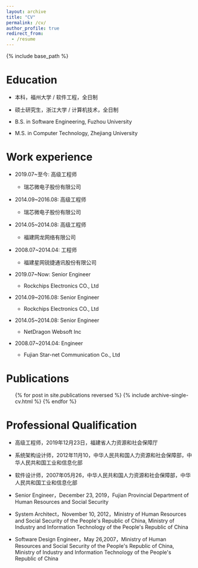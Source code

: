 ```yaml
---
layout: archive
title: "CV"
permalink: /cv/
author_profile: true
redirect_from:
  - /resume
---
```


{% include base_path %}

Education
======
* 本科，福州大学 / 软件工程，全日制
* 硕士研究生，浙江大学 / 计算机技术，全日制



* B.S. in Software Engineering, Fuzhou University
* M.S. in Computer Technology, Zhejiang University

Work experience
======
* 2019.07~至今: 高级工程师
  
  * 瑞芯微电子股份有限公司
  
* 2014.09~2016.08: 高级工程师
  
  * 瑞芯微电子股份有限公司
  
* 2014.05~2014.08: 高级工程师
  
  * 福建网龙网络有限公司
  
* 2008.07~2014.04: 工程师
  
  * 福建星网锐捷通讯股份有限公司
  
    


* 2019.07~Now: Senior Engineer
  * Rockchips Electronics CO., Ltd 
  
* 2014.09~2016.08: Senior Engineer
  * Rockchips Electronics CO., Ltd 
  
* 2014.05~2014.08: Senior Engineer
  * NetDragon Websoft Inc
  
* 2008.07~2014.04: Engineer
  * Fujian Star-net Communication Co., Ltd
  

Publications
======
  <ul>{% for post in site.publications reversed %}
    {% include archive-single-cv.html %}
  {% endfor %}</ul>


Professional Qualification
======
* 高级工程师，2019年12月23日，福建省人力资源和社会保障厅
* 系统架构设计师，2012年11月10，中华人民共和国人力资源和社会保障部，中华人民共和国工业和信息化部
* 软件设计师，2007年05月26，中华人民共和国人力资源和社会保障部，中华人民共和国工业和信息化部



* Senior Engineer，December 23, 2019，Fujian Provincial Department of Human Resources and Social Security
* System Architect，November 10, 2012，Ministry of Human Resources and Social Security of the People's Republic of China, Ministry of Industry and Information Technology of the People's Republic of China
* Software Design Engineer，May 26,2007，Ministry of Human Resources and Social Security of the People's Republic of China, Ministry of Industry and Information Technology of the People's Republic of China